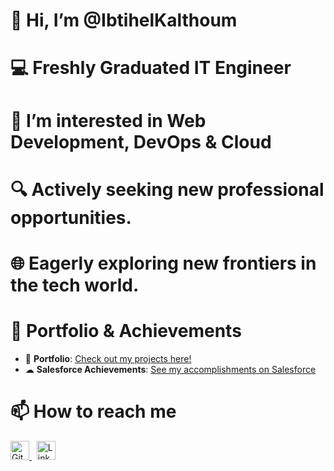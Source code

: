 # 👋 Hi, I’m @IbtihelKalthoum
 # 💻 Freshly Graduated **IT Engineer**
 # 🚀 I’m interested in Web Development, DevOps & Cloud
 # 🔍 Actively seeking new professional opportunities.
 # 🌐 Eagerly exploring new frontiers in the tech world.
 # 🎨 Portfolio & Achievements

- 📂 **Portfolio**: [Check out my projects here!](https://ibtihel-k-portfolio.netlify.app/)
- ☁ **Salesforce Achievements**: [See my accomplishments on Salesforce](https://www.salesforce.com/trailblazer/profile)

 # 📫 How to reach me 
<a href="https://github.com/IbtihelKalthoum" target="_blank">
  <img src="https://img.icons8.com/fluent/48/000000/github.png" alt="GitHub" width="30"/>
</a>
&nbsp;
<a href="https://www.linkedin.com/in/ibtihel-kalthoum-818218208/" target="_blank">
  <img src="https://img.icons8.com/fluent/48/000000/linkedin.png" alt="LinkedIn" width="30"/>
</a>

